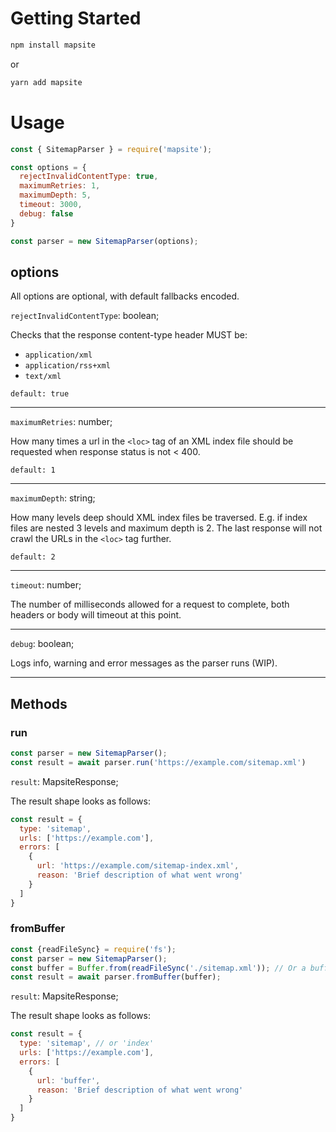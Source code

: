 # Getting Started

  ```bash
  npm install mapsite
  ```
  or

  ```bash
  yarn add mapsite
  ```

# Usage

```js
const { SitemapParser } = require('mapsite');

const options = {
  rejectInvalidContentType: true,
  maximumRetries: 1,
  maximumDepth: 5,
  timeout: 3000,
  debug: false
}

const parser = new SitemapParser(options);
```

## options

All options are optional, with default fallbacks encoded.

`rejectInvalidContentType`: boolean;

Checks that the response content-type header MUST be:

- `application/xml`
- `application/rss+xml`
- `text/xml`

`default: true`

---

`maximumRetries`: number;

How many times a url in the `<loc>` tag of an XML index file should be requested when response status is not < 400.

`default: 1`

---

`maximumDepth`: string;

How many levels deep should XML index files be traversed. E.g. if index files are nested 3 levels and maximum depth is 2. The last response will not crawl the URLs in the `<loc>` tag further.

`default: 2`

---

`timeout`: number;

The number of milliseconds allowed for a request to complete, both headers or body will timeout at this point.

---

`debug`: boolean;

Logs info, warning and error messages as the parser runs (WIP).

---

## Methods

### run

```js
const parser = new SitemapParser();
const result = await parser.run('https://example.com/sitemap.xml')
```

`result`: MapsiteResponse;

The result shape looks as follows:

```js
const result = {
  type: 'sitemap',
  urls: ['https://example.com'],
  errors: [
    {
      url: 'https://example.com/sitemap-index.xml',
      reason: 'Brief description of what went wrong'
    }
  ]
}
```

### fromBuffer

```js
const {readFileSync} = require('fs');
const parser = new SitemapParser();
const buffer = Buffer.from(readFileSync('./sitemap.xml')); // Or a buffer from an uploaded file
const result = await parser.fromBuffer(buffer);
```

`result`: MapsiteResponse;

The result shape looks as follows:

```js
const result = {
  type: 'sitemap', // or 'index'
  urls: ['https://example.com'],
  errors: [
    {
      url: 'buffer',
      reason: 'Brief description of what went wrong'
    }
  ]
}
```